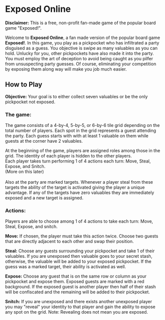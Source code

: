 # Exposed Online

<strong>Disclaimer:</strong> This is a free, non-profit fan-made game of the popular
board game "Exposed!".

Welcome to <strong>Exposed Online</strong>, a fan made version of the popular board game
<strong>Exposed!</strong>. In this game, you play as a pickpocket who has infiltrated a
party disguised as a guess. You objective is swipe as many valuables as you can hold. 
Unlucky for you, other pickpockets have also made it into the party. You must employ the 
art of deception to avoid being caught as you pilfer from unsuspecting party guesses.
Of course, eliminating your competition by exposing them along way will make you job much
easier.

## How to Play
<strong>Objective:</strong> Your goal is to either collect seven valuables or be the 
only pickpocket not exposed.

### The game:
The game consists of a 4-by-4, 5-by-5, or 6-by-6 tile grid depending on the total number
of players. Each spot in the grid represents a guest attending the party. Each guess starts
with with at least 1 valuable on them while guests at the corner have 2 valuables. 

At the beginning of the game, players are assigned roles among those in the grid. The
identity of each player is hidden to the other players.
<br>Each player takes turn performing 1 of 4 actions each turn: Move, Steal, Expose, and
Snitch. <br>(More on this later)<br>
<br>Also at the party are marked targets. Whenever a player steal from these targets the
ability of the target is activated giving the player a unique advantage. If any of the
targets have zero valuables they are immediately exposed and a new target is assigned.


### Actions:
Players are able to choose among 1 of 4 actions to take each turn: Move, Steal, Expose, 
and snitch.

<strong>Move:</strong> If chosen, the player must take this action twice. Choose two
guests that are directly adjacent to each other and swap their position.

<strong>Steal:</strong> Choose any guests surrounding your pickpocket and take 1 of their
valuables. If you are unexposed then valuable goes to your secret stash, otherwise, the
valuable will be added to your exposed pickpocket. If the guess was a marked target, 
their ability is activated as well.

<strong>Expose:</strong> Choose any guest that is on the same row or column as your 
pickpocket and expose them. Exposed guests are marked with a red background. If the
exposed guest is another player then half of their stash will be confiscated and the
remaining will be added to their pickpocket.

<strong>Snitch:</strong> If you are unexposed and there exists another unexposed player
you may "reveal" your identity to that player and gain the ability to expose any spot
on the grid. Note: Revealing does not mean you are exposed.